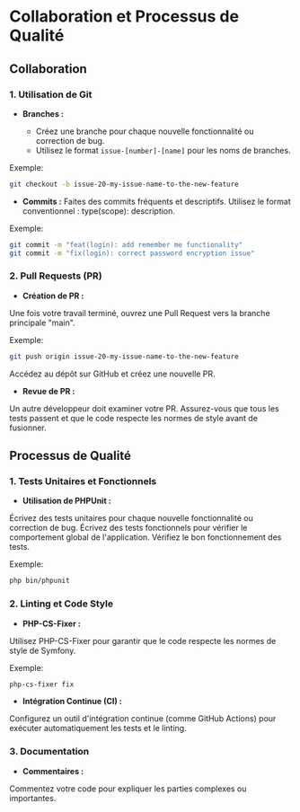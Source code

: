 # Collaboration et Processus de Qualité

## Collaboration

### 1. Utilisation de Git

- **Branches :**

  - Créez une branche pour chaque nouvelle fonctionnalité ou correction de bug.
  - Utilisez le format `issue-[number]-[name]` pour les noms de branches.

Exemple:

```bash
git checkout -b issue-20-my-issue-name-to-the-new-feature
```

- **Commits :**
  Faites des commits fréquents et descriptifs.
  Utilisez le format conventionnel : type(scope): description.

Exemple:

```bash
git commit -m "feat(login): add remember me functionality"
git commit -m "fix(login): correct password encryption issue"
```

### 2. Pull Requests (PR)

- **Création de PR :**

Une fois votre travail terminé, ouvrez une Pull Request vers la branche principale "main".

Exemple:

```bash
git push origin issue-20-my-issue-name-to-the-new-feature
```

Accédez au dépôt sur GitHub et créez une nouvelle PR.

- **Revue de PR :**

Un autre développeur doit examiner votre PR.
Assurez-vous que tous les tests passent et que le code respecte les normes de style avant de fusionner.

## Processus de Qualité

### 1. Tests Unitaires et Fonctionnels

- **Utilisation de PHPUnit :**

Écrivez des tests unitaires pour chaque nouvelle fonctionnalité ou correction de bug.
Écrivez des tests fonctionnels pour vérifier le comportement global de l'application.
Vérifiez le bon fonctionnement des tests.

Exemple:

```bash
php bin/phpunit
```

### 2. Linting et Code Style

- **PHP-CS-Fixer :**

Utilisez PHP-CS-Fixer pour garantir que le code respecte les normes de style de Symfony.

Exemple:

```bash
php-cs-fixer fix
```

- **Intégration Continue (CI) :**

Configurez un outil d'intégration continue (comme GitHub Actions) pour exécuter automatiquement les tests et le linting.

### 3. Documentation

- **Commentaires :**

Commentez votre code pour expliquer les parties complexes ou importantes.
